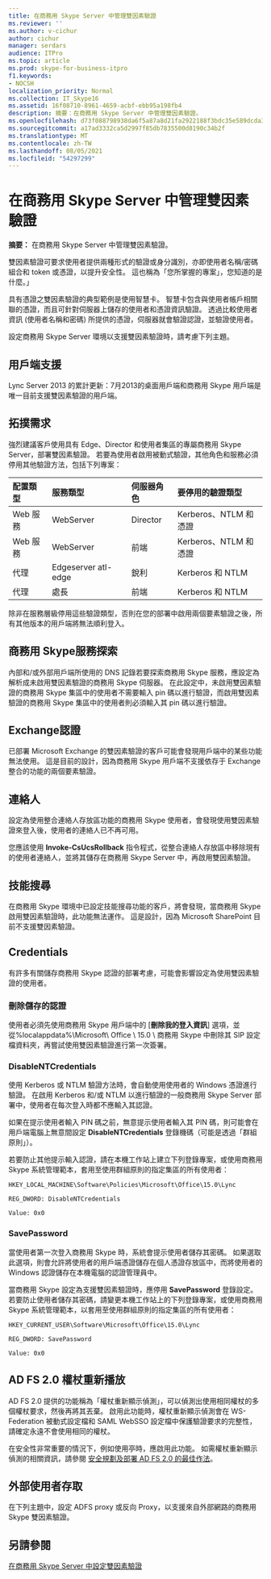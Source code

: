 ```yaml
---
title: 在商務用 Skype Server 中管理雙因素驗證
ms.reviewer: ''
ms.author: v-cichur
author: cichur
manager: serdars
audience: ITPro
ms.topic: article
ms.prod: skype-for-business-itpro
f1.keywords:
- NOCSH
localization_priority: Normal
ms.collection: IT_Skype16
ms.assetid: 16f08710-8961-4659-acbf-ebb95a198fb4
description: 摘要：在商務用 Skype Server 中管理雙因素驗證。
ms.openlocfilehash: d73f088798938da6f5a87a8d21fa2922188f3bdc35e589dcda32b3f62747f0d2
ms.sourcegitcommit: a17ad3332ca5d2997f85db7835500d8190c34b2f
ms.translationtype: MT
ms.contentlocale: zh-TW
ms.lasthandoff: 08/05/2021
ms.locfileid: "54297299"
---
```

# <a name="manage-two-factor-authentication-in-skype-for-business-server"></a>在商務用 Skype Server 中管理雙因素驗證
 
**摘要：** 在商務用 Skype Server 中管理雙因素驗證。
  
雙因素驗證可要求使用者提供兩種形式的驗證或身分識別，亦即使用者名稱/密碼組合和 token 或憑證，以提升安全性。 這也稱為「您所掌握的專案」，您知道的是什麼。」 
  
具有憑證之雙因素驗證的典型範例是使用智慧卡。 智慧卡包含與使用者帳戶相關聯的憑證，而且可針對伺服器上儲存的使用者和憑證資訊驗證。 透過比較使用者資訊 (使用者名稱和密碼) 所提供的憑證，伺服器就會驗證認證，並驗證使用者。
  
設定商務用 Skype Server 環境以支援雙因素驗證時，請考慮下列主題。
  
## <a name="client-support"></a>用戶端支援

Lync Server 2013 的累計更新：7月2013的桌面用戶端和商務用 Skype 用戶端是唯一目前支援雙因素驗證的用戶端。
  
## <a name="topology-requirements"></a>拓撲需求

強烈建議客戶使用具有 Edge、Director 和使用者集區的專屬商務用 Skype Server，部署雙因素驗證。 若要為使用者啟用被動式驗證，其他角色和服務必須停用其他驗證方法，包括下列專案：
  
|**配置類型**|**服務類型**|**伺服器角色**|**要停用的驗證類型**|
|:-----|:-----|:-----|:-----|
|Web 服務  <br/> |WebServer  <br/> |Director  <br/> |Kerberos、NTLM 和憑證  <br/> |
|Web 服務  <br/> |WebServer  <br/> |前端  <br/> |Kerberos、NTLM 和憑證  <br/> |
|代理  <br/> |Edgeserver atl-edge  <br/> |銳利  <br/> |Kerberos 和 NTLM  <br/> |
|代理  <br/> |處長  <br/> |前端  <br/> |Kerberos 和 NTLM  <br/> |
   
除非在服務層級停用這些驗證類型，否則在您的部署中啟用兩個要素驗證之後，所有其他版本的用戶端將無法順利登入。
  
## <a name="skype-for-business-service-discovery"></a>商務用 Skype服務探索

內部和/或外部用戶端所使用的 DNS 記錄若要探索商務用 Skype 服務，應設定為解析成未啟用雙因素驗證的商務用 Skype 伺服器。 在此設定中，未啟用雙因素驗證的商務用 Skype 集區中的使用者不需要輸入 pin 碼以進行驗證，而啟用雙因素驗證的商務用 Skype 集區中的使用者則必須輸入其 pin 碼以進行驗證。
  
## <a name="exchange-authentication"></a>Exchange認證

已部署 Microsoft Exchange 的雙因素驗證的客戶可能會發現用戶端中的某些功能無法使用。 這是目前的設計，因為商務用 Skype 用戶端不支援依存于 Exchange 整合的功能的兩個要素驗證。
  
## <a name="contacts"></a>連絡人

設定為使用整合連絡人存放區功能的商務用 Skype 使用者，會發現使用雙因素驗證來登入後，使用者的連絡人已不再可用。
  
您應該使用 **Invoke-CsUcsRollback** 指令程式，從整合連絡人存放區中移除現有的使用者連絡人，並將其儲存在商務用 Skype Server 中，再啟用雙因素驗證。
  
## <a name="skill-search"></a>技能搜尋

在商務用 Skype 環境中已設定技能搜尋功能的客戶，將會發現，當商務用 Skype 啟用雙因素驗證時，此功能無法運作。 這是設計，因為 Microsoft SharePoint 目前不支援雙因素驗證。
  
## <a name="credentials"></a>Credentials

有許多有關儲存商務用 Skype 認證的部署考慮，可能會影響設定為使用雙因素驗證的使用者。
  
### <a name="deleting-saved-credentials"></a>刪除儲存的認證

使用者必須先使用商務用 Skype 用戶端中的 [**刪除我的登入資訊**] 選項，並從%localappdata%\Microsoft\ Office \ 15.0 \ 商務用 Skype 中刪除其 SIP 設定檔資料夾，再嘗試使用雙因素驗證進行第一次簽署。
  
### <a name="disablentcredentials"></a>DisableNTCredentials

使用 Kerberos 或 NTLM 驗證方法時，會自動使用使用者的 Windows 憑證進行驗證。 在啟用 Kerberos 和/或 NTLM 以進行驗證的一般商務用 Skype Server 部署中，使用者在每次登入時都不應輸入其認證。
  
如果在提示使用者輸入 PIN 碼之前，無意提示使用者輸入其 PIN 碼，則可能會在用戶端電腦上無意間設定 **DisableNTCredentials** 登錄機碼（可能是透過「群組原則」）。
  
若要防止其他提示輸入認證，請在本機工作站上建立下列登錄專案，或使用商務用 Skype 系統管理範本，套用至使用群組原則的指定集區的所有使用者：
  
    HKEY_LOCAL_MACHINE\Software\Policies\Microsoft\Office\15.0\Lync
  
    REG_DWORD: DisableNTCredentials
  
    Value: 0x0
  
### <a name="savepassword"></a>SavePassword

當使用者第一次登入商務用 Skype 時，系統會提示使用者儲存其密碼。 如果選取此選項，則會允許將使用者的用戶端憑證儲存在個人憑證存放區中，而將使用者的 Windows 認證儲存在本機電腦的認證管理員中。
  
當商務用 Skype 設定為支援雙因素驗證時，應停用 **SavePassword** 登錄設定。 若要防止使用者儲存其密碼，請變更本機工作站上的下列登錄專案，或使用商務用 Skype 系統管理範本，以套用至使用群組原則的指定集區的所有使用者：
  
    HKEY_CURRENT_USER\Software\Microsoft\Office\15.0\Lync
  
    REG_DWORD: SavePassword
  
    Value: 0x0
  
## <a name="ad-fs-20-token-replay"></a>AD FS 2.0 權杖重新播放

AD FS 2.0 提供的功能稱為「權杖重新顯示偵測」，可以偵測出使用相同權杖的多個權杖要求，然後再將其丟棄。 啟用此功能時，權杖重新顯示偵測會在 WS-Federation 被動式設定檔和 SAML WebSSO 設定檔中保護驗證要求的完整性，請確定永遠不會使用相同的權杖。
  
在安全性非常重要的情況下，例如使用亭時，應啟用此功能。 如需權杖重新顯示偵測的相關資訊，請參閱 [安全規劃及部署 AD FS 2.0 的最佳作法](/previous-versions/windows/it-pro/windows-server-2008-R2-and-2008/ff630160(v=ws.10))。
  
## <a name="external-user-access"></a>外部使用者存取

在下列主題中，設定 ADFS proxy 或反向 Proxy，以支援來自外部網路的商務用 Skype 雙因素驗證。
  
## <a name="see-also"></a>另請參閱

[在商務用 Skype Server 中設定雙因素驗證](configure-two-factor.md)
